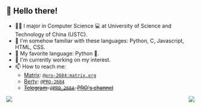 ## 👋 Hello there!


- 👨‍🎓 I major in Computer Science 💻 at University of Science and Technology of China (USTC).
- 💬 I'm somehow familiar with these languages: Python, C, Javascript, HTML, CSS.
- 🥰 My favorite language: Python 🐍.
- 🔭 I'm currently working on my interest.
- 📫 How to reach me:
    - [Matrix](https://matrix.org/): [`@pro-2684:matrix.org`](https://matrix.to/#/@pro-2684:matrix.org)
    - [Berty](https://berty.tech/): [`@PRO-2684`](https://berty.tech/id#contact/oZBLG8t59wCLr2WtViCV5e1y3xW7NZApiAC5xR31DG5h73K5TG7JXwfHFPhbu7JuSdwWFh8iDzZdk3u95do7XyuQ7sVg3T3/name=PRO-2684)
    - ~~[Telegram](https://telegram.org/): [`@PRO_2684`](https://t.me/PRO_2684), [PRO's channel](https://t.me/pros_channel)~~

<a href="https://github.com/anuraghazra/github-readme-stats">
    <picture alt="PRO-2684's GitHub stats">
        <source
            srcset="https://github-readme-stats.vercel.app/api?username=PRO-2684&theme=github_dark&show_icons=true"
            media="(prefers-color-scheme: dark)"
        />
        <source
            srcset="https://github-readme-stats.vercel.app/api?username=PRO-2684&theme=default&show_icons=true"
            media="(prefers-color-scheme: light), (prefers-color-scheme: no-preference)"
        />
        <img src="https://github-readme-stats.vercel.app/api?username=PRO-2684&theme=default&show_icons=true" />
    </picture>
</a>
<a href="https://github.com/anuraghazra/github-readme-stats">
    <picture style="float: right;" alt="Top Langs">
        <source
            srcset="https://github-readme-stats.vercel.app/api/top-langs/?username=PRO-2684&theme=github_dark&hide=verilog&layout=compact"
            media="(prefers-color-scheme: dark)"
        />
        <source
            srcset="https://github-readme-stats.vercel.app/api/top-langs/?username=PRO-2684&theme=default&hide=verilog&layout=compact"
            media="(prefers-color-scheme: light), (prefers-color-scheme: no-preference)"
        />
        <img src="https://github-readme-stats.vercel.app/api/top-langs/?username=PRO-2684&theme=default&hide=verilog&layout=compact" />
    </picture>
</a>
